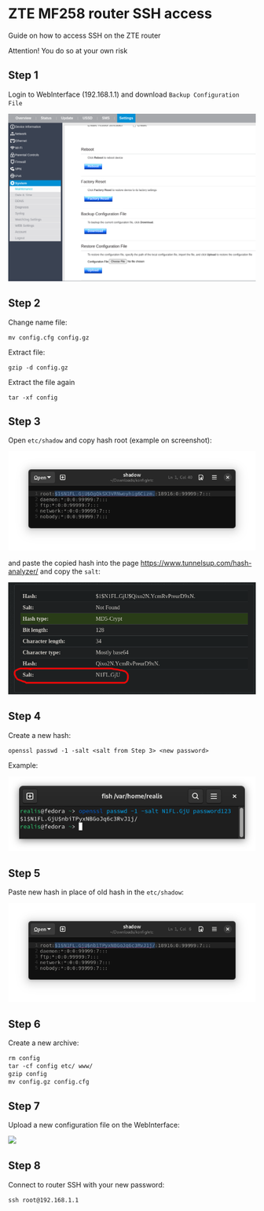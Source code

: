 # ZTE MF258 router SSH access

Guide on how to access SSH on the ZTE router

Attention! You do so at your own risk

## Step 1
Login to WebInterface (192.168.1.1) and download `Backup Configuration File`

<img src="./backuprestore.png">

## Step 2
Change name file:
```
mv config.cfg config.gz
```

Extract file:
```
gzip -d config.gz
```

Extract the file again
```
tar -xf config
``` 

## Step 3
Open `etc/shadow` and copy hash root (example on screenshot):

<img src="./etcshadow.png">
  
and paste the copied hash into the page https://www.tunnelsup.com/hash-analyzer/ and copy the `salt`:

<img src="./salt.png">

## Step 4

Create a new hash:
```
openssl passwd -1 -salt <salt from Step 3> <new password>
```

Example:

<img src="./openssl.png">

## Step 5
Paste new hash in place of old hash in the `etc/shadow`:

<img src="./newhash.png">

## Step 6
Create a new archive:
```
rm config
tar -cf config etc/ www/
gzip config
mv config.gz config.cfg
```

## Step 7
Upload a new configuration file on the WebInterface:

<img src="asd">

## Step 8

Connect to router SSH with your new password:

```
ssh root@192.168.1.1
```
